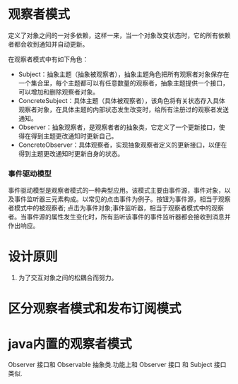 # 观察者模式
定义了对象之间的一对多依赖，这样一来，当一个对象改变状态时，它的所有依赖者都会收到通知并自动更新。

在观察者模式中有如下角色：

- Subject：抽象主题（抽象被观察者），抽象主题角色把所有观察者对象保存在一个集合里，每个主题都可以有任意数量的观察者，抽象主题提供一个接口，可以增加和删除观察者对象。
- ConcreteSubject：具体主题（具体被观察者），该角色将有关状态存入具体观察者对象，在具体主题的内部状态发生改变时，给所有注册过的观察者发送通知。
- Observer：抽象观察者，是观察者者的抽象类，它定义了一个更新接口，使得在得到主题更改通知时更新自己。
- ConcreteObserver：具体观察者，实现抽象观察者定义的更新接口，以便在得到主题更改通知时更新自身的状态。



### 事件驱动模型
事件驱动模型是观察者模式的一种典型应用。该模式主要由事件源，事件对象，以及事件监听器三元素构成。以常见的点击事件为例子。按钮为事件源，相当于观察者模式中的被观察者;
点击为事件对象;事件监听器，相当于观察者模式中的观察者。当事件源的属性发生变化时，所有监听该事件的事件监听器都会接收到消息并作出响应。

# 设计原则
1. 为了交互对象之间的松耦合而努力。

# 区分观察者模式和发布订阅模式

# java内置的观察者模式
Observer 接口和 Observable 抽象类.功能上和 Observer 接口 和 Subject 接口类似.
